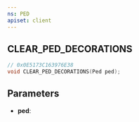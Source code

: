 ```yaml
---
ns: PED
apiset: client
---
```

## CLEAR_PED_DECORATIONS

```c
// 0x0E5173C163976E38
void CLEAR_PED_DECORATIONS(Ped ped);
```


## Parameters
* **ped**:



